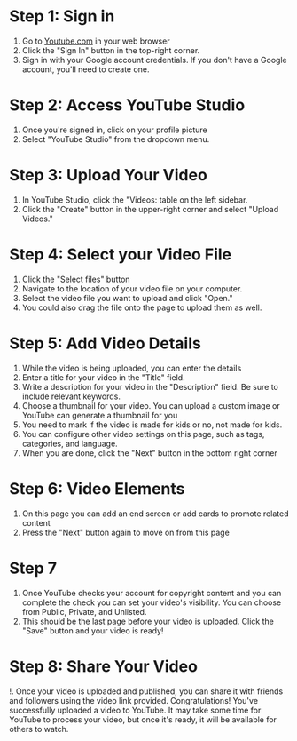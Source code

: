 # Step 1: Sign in
1. Go to [Youtube.com](https://www.youtube.com/) in your web browser
2. Click the "Sign In" button in the top-right corner.
3. Sign in with your Google account credentials. If you don't have a Google account, you'll need to create one.

# Step 2: Access YouTube Studio
1. Once you're signed in, click on your profile picture
2. Select "YouTube Studio" from the dropdown menu.

# Step 3: Upload Your Video
1. In YouTube Studio, click the "Videos: table on the left sidebar.
2. Click the "Create" button in the upper-right corner and select "Upload Videos."

   
# Step 4: Select your Video File
1. Click the "Select files" button
2. Navigate to the location of your video file on your computer.
3. Select the video file you want to upload and click "Open."
4. You could also drag the file onto the page to upload them as well.

# Step 5: Add Video Details
1. While the video is being uploaded, you can enter the details
2. Enter a title for your video in the "Title" field.
3. Write a description for your video in the "Description" field. Be sure to include relevant keywords.
4. Choose a thumbnail for your video. You can upload a custom image or YouTube can generate a thumbnail for you
5. You need to mark if the video is made for kids or no, not made for kids.
6. You can configure other video settings on this page, such as tags, categories, and language.
7. When you are done, click the "Next" button in the bottom right corner

# Step 6: Video Elements
1. On this page you can add an end screen or add cards to promote related content
2. Press the "Next" button again to move on from this page

# Step 7
1. Once YouTube checks your account for copyright content and you can complete the check you can set your video's visibility. You can choose from Public, Private, and Unlisted.
2. This should be the last page before your video is uploaded. Click the "Save" button and your video is ready!

# Step 8: Share Your Video
!. Once your video is uploaded and published, you can share it with friends and followers using the video link provided.
Congratulations! You've successfully uploaded a video to YouTube. It may take some time for YouTube to process your video, but once it's ready, it will be available for others to watch.








 
